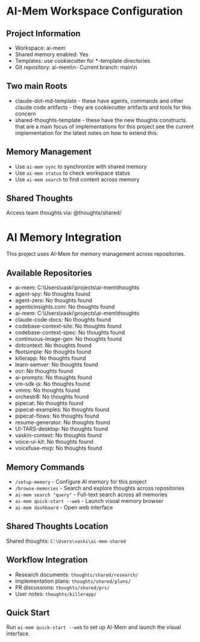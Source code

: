 # AI-Mem Workspace Configuration

## Project Information
- Workspace: ai-mem
- Shared memory enabled: Yes
- Templates: use cookiecutter for *-template directories
- Git repository: ai-mem\n- Current branch: main\n

## Two main Roots
- claude-dot-md-template - these have agents, commands and other claude code artifacts - they are cookiecutter artifacts and tools for this concern
- shared-thoughts-template - these have the new thoughts constructs that are a main focus of implementations for this project see the current implementation for the latest notes on how to extend this.

## Memory Management
- Use `ai-mem sync` to synchronize with shared memory
- Use `ai-mem status` to check workspace status
- Use `ai-mem search` to find content across memory

## Shared Thoughts
Access team thoughts via: @thoughts/shared/



# AI Memory Integration

This project uses AI-Mem for memory management across repositories.

## Available Repositories
- ai-mem: C:\Users\vaski\projects\ai-mem\thoughts
- agent-spy: No thoughts found
- agent-zero: No thoughts found
- agenticinsights.com: No thoughts found
- ai-mem: C:\Users\vaski\projects\ai-mem\thoughts
- claude-code-docs: No thoughts found
- codebase-context-site: No thoughts found
- codebase-context-spec: No thoughts found
- continuous-image-gen: No thoughts found
- dotcontext: No thoughts found
- fbotsimple: No thoughts found
- killerapp: No thoughts found
- learn-semver: No thoughts found
- ocr: No thoughts found
- ai-prompts: No thoughts found
- vm-sdk-js: No thoughts found
- vmms: No thoughts found
- orchestr8: No thoughts found
- pipecat: No thoughts found
- pipecat-examples: No thoughts found
- pipecat-flows: No thoughts found
- resume-generator: No thoughts found
- UI-TARS-desktop: No thoughts found
- vaskin-context: No thoughts found
- voice-ui-kit: No thoughts found
- voicefuse-mvp: No thoughts found

## Memory Commands
- `/setup-memory` - Configure AI memory for this project
- `/browse-memories` - Search and explore thoughts across repositories
- `ai-mem search "query"` - Full-text search across all memories
- `ai-mem quick-start --web` - Launch visual memory browser
- `ai-mem dashboard` - Open web interface

## Shared Thoughts Location
Shared thoughts: `C:\Users\vaski\ai-mem-shared`

## Workflow Integration  
- Research documents: `thoughts/shared/research/`
- Implementation plans: `thoughts/shared/plans/` 
- PR discussions: `thoughts/shared/prs/`
- User notes: `thoughts/killerapp/`

## Quick Start
Run `ai-mem quick-start --web` to set up AI-Mem and launch the visual interface.
